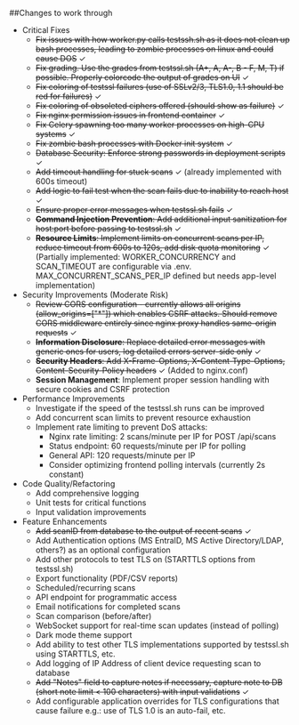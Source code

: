 ##Changes to work through
- Critical Fixes
    - ~~Fix issues with how worker.py calls testssh.sh as it does not clean up bash processes, leading to zombie processes on linux and could cause DOS~~ ✓
    - ~~Fix grading. Use the grades from testssl.sh (A+, A, A-, B - F, M, T) if possible. Properly colorcode the output of grades on UI~~ ✓
    - ~~Fix coloring of testssl failures (use of SSLv2/3, TLS1.0, 1.1 should be red for failures)~~ ✓
    - ~~Fix coloring of obsoleted ciphers offered (should show as failure)~~ ✓
    - ~~Fix nginx permission issues in frontend container~~ ✓
    - ~~Fix Celery spawning too many worker processes on high-CPU systems~~ ✓
    - ~~Fix zombie bash processes with Docker init system~~ ✓
    - ~~Database Security: Enforce strong passwords in deployment scripts~~ ✓
    - ~~Add timeout handling for stuck scans~~ ✓ (already implemented with 600s timeout)
    - ~~Add logic to fail test when the scan fails due to inability to reach host~~ ✓
    - ~~Ensure proper error messages when testssl.sh fails~~ ✓
    - ~~**Command Injection Prevention**: Add additional input sanitization for host:port before passing to testssl.sh~~ ✓
    - ~~**Resource Limits**: Implement limits on concurrent scans per IP, reduce timeout from 600s to 120s, add disk quota monitoring~~ ✓ (Partially implemented: WORKER_CONCURRENCY and SCAN_TIMEOUT are configurable via .env. MAX_CONCURRENT_SCANS_PER_IP defined but needs app-level implementation)
- Security Improvements (Moderate Risk)
    - ~~Review CORS configuration - currently allows all origins (allow_origins=["*"]) which enables CSRF attacks. Should remove CORS middleware entirely since nginx proxy handles same-origin requests~~ ✓
    - ~~**Information Disclosure**: Replace detailed error messages with generic ones for users, log detailed errors server-side only~~ ✓
    - ~~**Security Headers**: Add X-Frame-Options, X-Content-Type-Options, Content-Security-Policy headers~~ ✓ (Added to nginx.conf)
    - **Session Management**: Implement proper session handling with secure cookies and CSRF protection
- Performance Improvements
    - Investigate if the speed of the testssl.sh runs can be improved
    - Add concurrent scan limits to prevent resource exhaustion
    - Implement rate limiting to prevent DoS attacks:
        - Nginx rate limiting: 2 scans/minute per IP for POST /api/scans
        - Status endpoint: 60 requests/minute per IP for polling
        - General API: 120 requests/minute per IP
        - Consider optimizing frontend polling intervals (currently 2s constant)
- Code Quality/Refactoring
    - Add comprehensive logging
    - Unit tests for critical functions
    - Input validation improvements
- Feature Enhancements
    - ~~Add scanID from database to the output of recent scans~~ ✓
    - Add Authentication options (MS EntraID, MS Active Directory/LDAP, others?) as an optional configuration
    - Add other protocols to test TLS on (STARTTLS options from testssl.sh)
    - Export functionality (PDF/CSV reports)
    - Scheduled/recurring scans
    - API endpoint for programmatic access
    - Email notifications for completed scans
    - Scan comparison (before/after)
    - WebSocket support for real-time scan updates (instead of polling)
    - Dark mode theme support
    - Add ability to test other TLS implementations supported by testssl.sh using STARTTLS, etc.
    - Add logging of IP Address of client device requesting scan to database
    - ~~Add "Notes" field to capture notes if necessary, capture note to DB (short note limit < 100 characters) with input validations~~ ✓
    - Add configurable application overrides for TLS configurations that cause failure e.g.: use of TLS 1.0 is an auto-fail, etc.
